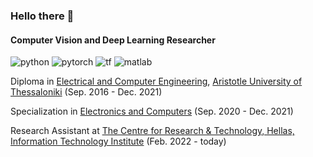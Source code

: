 ### Hello there 👋

#### Computer Vision and Deep Learning Researcher

![python](https://img.shields.io/badge/Python-FFD43B?style=for-the-badge&logo=python&logoColor=blue) 
![pytorch](https://img.shields.io/badge/PyTorch-EE4C2C?style=for-the-badge&logo=PyTorch&logoColor=white) 
![tf](https://img.shields.io/badge/TensorFlow-FF6F00?style=for-the-badge&logo=TensorFlow&logoColor=white)
![matlab](https://img.shields.io/badge/Mathworks_MATLAB-blue?style=for-the-badge&logo=appveyor)

Diploma in [Electrical and Computer Engineering]([https://www.auth.gr/](http://www.ee.auth.gr/)), [Aristotle University of Thessaloniki](https://www.auth.gr/) (Sep. 2016 - Dec. 2021)

Specialization in [Electronics and Computers](https://www.auth.gr/division/ee-decom/) (Sep. 2020 - Dec. 2021)

Research Assistant at [The Centre for Research & Technology, Hellas, Information Technology Institute](https://www.iti.gr/iti/index.html) (Feb. 2022 - today)

